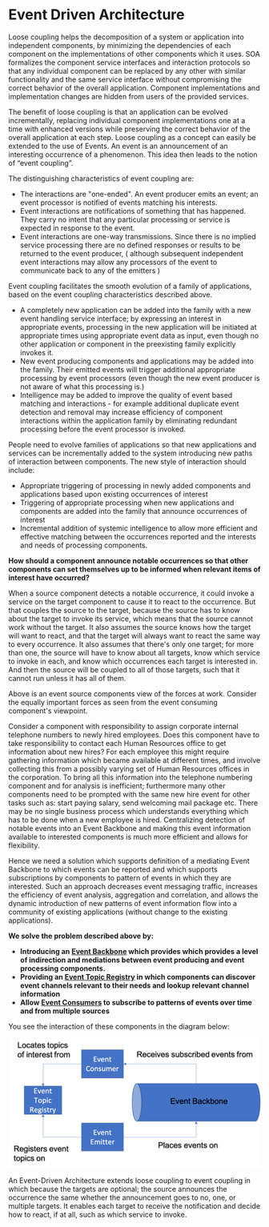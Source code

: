# Event Driven Architecture

Loose coupling helps the decomposition of a system or application into independent components, by minimizing the dependencies of each component on the implementations of other components which it uses. SOA formalizes the component service interfaces and interaction protocols so that any individual component can be replaced by any other with similar functionality and the same service interface  without compromising the correct behavior of the overall application. Component implementations and implementation changes are hidden from users of the provided services. 

The benefit of loose coupling is that an application can be evolved incrementally, replacing individual component implementations one at a time with enhanced versions while preserving the correct behavior of the overall application at each step.   Loose coupling as a concept can easily be extended to the use of Events.  An event is an announcement of an interesting occurrence of a phenomenon.  This idea then leads to the notion of “event coupling”.

The distinguishing characteristics of event coupling are: 

+	The interactions are "one-ended". An event producer emits an event; an event processor is notified of events matching his interests. 
+ Event interactions are notifications of something that has happened. They carry no intent that any particular processing or service is expected in response to the event. 
+	Event interactions are one-way transmissions. Since there is no implied service processing there are no defined responses or results to be returned to the event producer, ( although subsequent independent event interactions may allow any processors of the event to communicate back to any of the emitters ) 

Event coupling facilitates the smooth evolution of a family of applications, based on the event coupling characteristics described above. 

+	A completely new application can be added into the family with a new event handling service interface; by expressing an interest in appropriate events, processing in the new application will be initiated at appropriate times using appropriate event data as input, even though no other application or component in the preexisting family explicitly invokes it. 
+	New event producing components and applications may be added into the family. Their emitted events will trigger additional appropriate processing by event processors (even though the new event producer is not aware of what this processing is.) 
+	Intelligence may be added to improve the quality of event based matching and interactions - for example additional duplicate event detection and removal may increase efficiency of component interactions within the application family by eliminating redundant processing before the event processor is invoked. 

People need to evolve families of applications so that new applications and services can be incrementally added to the system introducing new paths of interaction between components. The new style of interaction should include:

+	Appropriate triggering of processing in newly added components and applications based upon existing occurrences of interest
+	Triggering of appropriate processing when new applications and components are added into the family that announce occurrences of interest
+	Incremental addition of systemic intelligence to allow more efficient and effective matching between the occurrences reported and the interests and needs of processing components. 

**How should a component announce notable occurrences so that other components can set themselves up to be informed when relevant items of interest have occurred?**

When a source component detects a notable occurrence, it could invoke a service on the target component to cause it to react to the occurrence. But that couples the source to the target, because the source has to know about the target to invoke its service, which means that the source cannot work without the target. It also assumes the source knows how the target will want to react, and that the target will always want to react the same way to every occurrence. It also assumes that there's only one target; for more than one, the source will have to know about all targets, know which service to invoke in each, and know which occurrences each target is interested in. And then the source will be coupled to all of those targets, such that it cannot run unless it has all of them.

Above is an event source components view of the forces at work. Consider the equally important forces as seen from the event consuming component's viewpoint. 

Consider a component with responsibility to assign corporate internal telephone numbers to newly hired employees. Does this component have to take responsibility to contact each Human Resources office to get information about new hires? For each employee this might require gathering information which became available at different times, and involve collecting this from a possibly varying set of Human Resources offices in the corporation. To bring all this information into the telephone numbering component and for analysis is inefficient; furthermore many other components need to be prompted with the same new hire event for other tasks such as: start paying salary, send welcoming mail package etc. There may be no single business process which understands everything which has to be done when a new employee is hired. Centralizing detection of notable events into an Event Backbone and making this event information available to interested components is much more efficient and allows for flexibility.

Hence we need a solution which supports definition of a mediating Event Backbone to which events can be reported and which supports subscriptions by components to pattern of events in which they are interested. Such an approach decreases event messaging traffic, increases the efficiency of event analysis, aggregation and correlation, and allows the dynamic introduction of new patterns of event information flow into a community of existing applications (without change to the existing applications). 

**We solve the problem described above by:** 
+	**Introducing an [Event Backbone](Event-Backbone.md) which provides which provides a level of indirection and mediations between event producing and event processing components.**
+ **Providing an [Event Topic Registry](Event-Topic-Registry.md) in which components can discover event channels relevant to their needs and lookup relevant channel information**  
+	**Allow [Event Consumers](Event-Consumer.md) to subscribe to patterns of events over time and from multiple sources**

You see the interaction of these components in the diagram below:

![Event Architecture](../assets/EventArchitecture.png)

An Event-Driven Architecture extends loose coupling to event coupling in which because the targets are optional; the source announces the occurrence the same whether the announcement goes to no, one, or multiple targets. It enables each target to receive the notification and decide how to react, if at all, such as which service to invoke.
